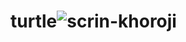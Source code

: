 # turtle![scrin-khoroji](https://user-images.githubusercontent.com/101476424/158034108-ac64778b-8e63-4d7a-b94f-e55d26178473.jpg)
